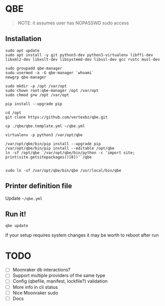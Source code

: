 # QBE

> NOTE: it assumes user has NOPASSWD sudo access

## Installation

```shell
sudo apt update
sudo apt install -y git python3-dev python3-virtualenv libffi-dev libxml2-dev libxslt-dev libsystemd-dev libssl-dev gcc rustc musl-dev

sudo groupadd qbe-manager
sudo usermod -a -G qbe-manager `whoami`
newgrp qbe-manager

sudo mkdir -p /opt /var/opt
sudo chown root:qbe-manager /opt /var/opt
sudo chmod g+w /opt /var/opt

pip install --upgrade pip

cd /opt
git clone https://github.com/vertexbz/qbe.git

cp ./qbe/qbe.template.yml ~/qbe.yml

virtualenv -p python3 /var/opt/qbe

/var/opt/qbe/bin/pip install --upgrade pip
/var/opt/qbe/bin/pip install --editable /opt/qbe
ln -sf /opt/qbe `/var/opt/qbe/bin/python -c 'import site; print(site.getsitepackages()[0])'`/qbe


sudo ln -sf /var/opt/qbe/bin/qbe /usr/local/bin/qbe
```

## Printer definition file

Update `~/qbe.yml`

## Run it!

```shell
qbe update
```

If your setup requires system changes it may be worth to reboot after run

# TODO

* [ ] Moonraker db interactions?
* [ ] Support multiple providers of the same type
* [ ] Config (qbefile, manifest, lockfile?) validation
* [ ] More info in cli status
* [ ] Nice Moonraker sudo
* [ ] Docs
